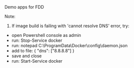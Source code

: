 Demo apps for FDD

Note:
1. If image build is failing with 'cannot resolve DNS' error, try:
- open Powershell console as admin
- run: Stop-Service docker
- run: notepad C:\ProgramData\Docker\config\daemon.json
- add to file: { "dns": ["8.8.8.8"] }
- save and close
- run: Start-Service docker
   


